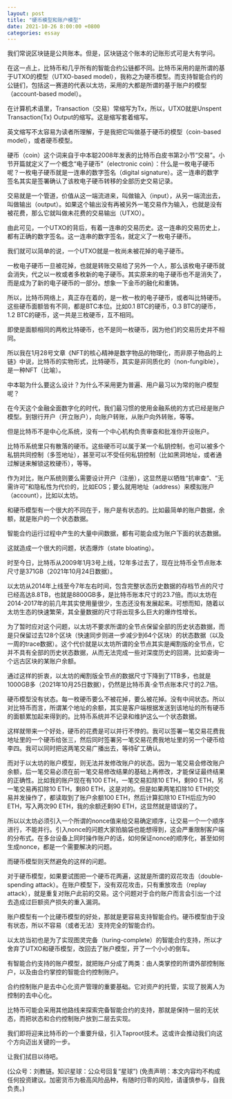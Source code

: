 ```yaml
---
layout: post
title: "硬币模型和账户模型"
date: 2021-10-26 8:00:00 +0800
categories: essay
---
```


我们常说区块链是公共账本。但是，区块链这个账本的记账形式可是大有学问。

在这一点上，比特币和几乎所有的智能合约公链都不同。比特币采用的是所谓的基于UTXO的模型（UTXO-based model），我称之为硬币模型。而支持智能合约的公链们，包括这一赛道的代表以太坊，采用的大都是所谓的基于账户的模型（account-based model）。

在计算机术语里，Transaction（交易）常缩写为Tx，所以，UTXO就是Unspent Transaction(Tx) Output的缩写。这是缩写套着缩写。

英文缩写不太容易为读者所理解，于是我把它叫做基于硬币的模型（coin-based model），或者硬币模型。

硬币（coin）这个词来自于中本聪2008年发表的比特币白皮书第2小节“交易”。小节开篇就定义了一个概念“电子硬币”（electronic coin）：什么是一枚电子硬币呢？一枚电子硬币就是一连串的数字签名（digital signature）。这一连串的数字签名其实是签署确认了该枚电子硬币转移的全部历史交易记录。

交易就是一个管道，价值从这一端流进来，叫做输入（input），从另一端流出去，叫做输出（output）。如果这个输出没有再被另外一笔交易作为输入，也就是没有被花费，那么它就叫做未花费的交易输出（UTXO）。

由此可见，一个UTXO的背后，有着一连串的交易历史。这一连串的交易历史上，都有正确的数字签名。这一连串的数字签名，就定义了一枚电子硬币。

我们就可以简单的说，一个UTXO就是一枚尚未被花掉的电子硬币。

一枚电子硬币一旦被花掉，也就是转账交易给了另外一个人，那么该枚电子硬币就会消失，代之以一枚或者多枚新的电子硬币。其实原来的电子硬币也不是消失了，而是成为了新的电子硬币的一部分。想象一下金币的融化和重铸。

所以，比特币网络上，真正存在着的，是一枚一枚的电子硬币，或者叫比特硬币。这些硬币面额皆有不同，都是BTC本位。比如0.1 BTC的硬币，0.3 BTC的硬币，1.2 BTC的硬币，这一共是三枚硬币，互不相同。

即使是面额相同的两枚比特硬币，也不是同一枚硬币，因为他们的交易历史并不相同。

所以我在1月28号文章《NFT的核心精神是数字物品的物理化，而非原子物品的上链》中说，比特币的实物形式，比特硬币，其实是非同质化的（non-fungible），是一种NFT（比喻）。

中本聪为什么要这么设计？为什么不采用更为普遍、用户最习以为常的账户模型呢？

在今天这个金融全面数字化的时代，我们最习惯的使用金融系统的方式已经是账户模型。到银行开户（开立账户），向账户转账，从账户向外转账，等等。

但是比特币不是中心化系统，没有一个中心机构负责审查和批准你开设账户。

比特币系统里只有散落的硬币。这些硬币可以属于某一个私钥控制，也可以被多个私钥共同控制（多签地址），甚至可以不受任何私钥控制（比如黑洞地址，或者通过解谜来解锁这枚硬币），等等。

作为对比，账户系统则要么需要设计开户（注册），这显然是以牺牲“抗审查“、“无需许可”和隐私性为代价的，比如EOS；要么就用地址（address）来模拟账户（account），比如以太坊。

和硬币模型有一个很大的不同在于，账户是有状态的。比如最简单的账户数据，余额，就是账户的一个状态数据。

智能合约运行过程中产生的大量中间数据，都有可能会成为账户下面的状态数据。

这就造成一个很大的问题，状态爆炸（state bloating）。

时至今日，比特币从2009年1月3号上线，12年多过去了，现在比特币全节点账本尺寸是371GB（2021年10月24日数据）。

以太坊从2014年上线至今7年左右时间，包含完整状态历史数据的存档节点的尺寸已经高达8.8TB，也就是8800GB多，是比特币账本尺寸的23.7倍。而以太坊在2014-2017年的前几年其实使用量很少，生态还没有发展起来。可想而知，随着以太坊生态的快速繁荣，其全量数据的尺寸将出现多么巨大的爆炸性增长。

为了暂时应对这个问题，以太坊不要求所谓的全节点保留全部的历史状态数据，而是只保留过去128个区块（快速同步则进一步减少到64个区块）的状态数据（以及一周的trace数据）。这个代价就是以太坊所谓的全节点其实是阉割版的全节点，它并不具有全部的历史状态数据，从而无法完成一些对深度历史的回溯，比如查询一个远古区块的某账户余额。

通过这样的折衷，以太坊的阉割版全节点的数据尺寸下降到了1TB多，也就是1000GB多（2021年10月25日数据），仍然是比特币真·全节点账本尺寸的2.7倍。

硬币模型没有状态。每一枚硬币要么不被花掉，要么被花掉。没有中间状态。所以对比特币而言，所谓某个地址的余额，其实是客户端根据发送到该地址的所有硬币的面额累加起来得到的。比特币系统并不记录和维护这么一个状态数据。

这样就带来一个好处，硬币的花费是可以并行不悖的。我可以签署一笔交易花费我地址里的一个硬币给张三，然后同时签署另一笔交易花费我地址里的另一个硬币给李四。我可以同时把这两笔交易广播出去，等待矿工确认。

而对于以太坊的账户模型，则无法并发修改账户的状态。因为一笔交易会修改账户余额，后一笔交易必须在前一笔交易修改结果的基础上再修改，才能保证最终结果的正确性。比如我的账户现在有100 ETH，一笔交易扣除10 ETH，剩90 ETH，另一笔交易再扣除10 ETH，剩80 ETH，这是对的。但是如果两笔扣除10 ETH的交易并发操作了，都读取到了账户余额100 ETH，然后计算扣除10 ETH后应为90 ETH，写入两次90 ETH，我的余额还剩90 ETH，这显然就是错误的了。

所以以太坊必须引入一个所谓的nonce值来给交易确定顺序，让交易一个一个顺序进行，不能并行。引入nonce的问题大家拍脑袋也能想得到，这会严重限制客户端的分布式。在多台设备上同时操作账户的话，如何保证nonce的顺序化，甚至如何生成nonce，都是一个需要解决的问题。

而硬币模型则天然避免的这样的问题。

对于硬币模型，如果要试图把一个硬币花两遍，这就是所谓的双花攻击（double-spending attack）。在账户模型下，没有双花攻击，只有重放攻击（replay attack），就是重复对账户此前的交易。这个问题对于合约账户而言会引出一个过去造成过巨额资产损失的重入漏洞。

账户模型有一个比硬币模型的好处，那就是更容易支持智能合约。硬币模型由于没有状态，所以不容易（或者无法）支持完全的智能合约。

以太坊当初也是为了实现图灵完备（turing-complete）的智能合约支持，所以才舍弃了UTXO和硬币模型，改回去了账户模型，开了一个小小的倒车。

有智能合约支持的账户模型，就把账户分成了两类：由人类掌控的所谓外部控制账户，以及由合约掌控的智能合约控制账户。

合约控制账户是去中心化资产管理的重要基础。它对资产的托管，实现了脱离人为控制的去中心化。

比特币可能会采用其他路线来探索完备智能合约的支持，那就是保持一层的无状态，而把状态和合约控制账户放到二层去实现。

我们即将迎来比特币的一个重要升级，引入Taproot技术。这或许会推动我们向这个方向迈出关键的一步。

让我们拭目以待吧。

(公众号：刘教链。知识星球：公众号回复“星球”)
(免责声明：本文内容均不构成任何投资建议。加密货币为极高风险品种，有随时归零的风险，请谨慎参与，自我负责。)
